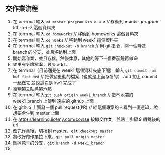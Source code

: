 ## 交作業流程

1. 在 terminal 輸入 `cd mentor-program-5th-a-u-z` // 移動到 mentor-program-5th-a-u-z 這個資料夾
2. 在 terminal 輸入 `cd homeworks`  // 移動到 homeworks 這個資料夾
3. 在 terminal 輸入 `cd week1` // 移動到 week1 這個資料夾
4. 在 terminal 輸入 `git checkout -b branch` // 用 git 指令，開一個叫做 branch 的分支，並且移動到上面
5. 開始寫作業，並且存檔，然後休息，其他的等下一個番茄鐘再做😀
6. 如果有新增檔案，要先 add 。
6. 在 terminal（目前還是在 week1 這個資料夾底下喔）  輸入 `git commit -am hw1_finished` // 把做過更動的檔案（也就是上面存檔的） add 加上 commit 一起做完 並說這次是 hw1 完成了
7. 循環第五點與第六點
8. 在 terminal 輸入`git push origin week1_branch` // 把本地端的 week1_branch 上傳到 遠端的 github 上面
9. 在 github 上面發一個 pull request(PR) // 給這個專案的人看到一個通知，說想要合併到 master 上面
10. 在 https://learning.lidemy.com/course 按繳交作業，並貼上步驟 9 轉跳後的 url
11. 改完作業後，切換到 master，`git checkout master`
12. 將改好的作業拉下來，`git pull origin master`
13. 刪掉原本的分支，`git branch -d week1_branch`
14. 